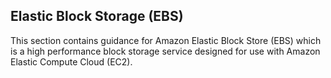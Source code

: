 
## Elastic Block Storage (EBS)

This section contains guidance for Amazon Elastic Block Store (EBS) which is a high performance block storage service designed for use with Amazon Elastic Compute Cloud (EC2).